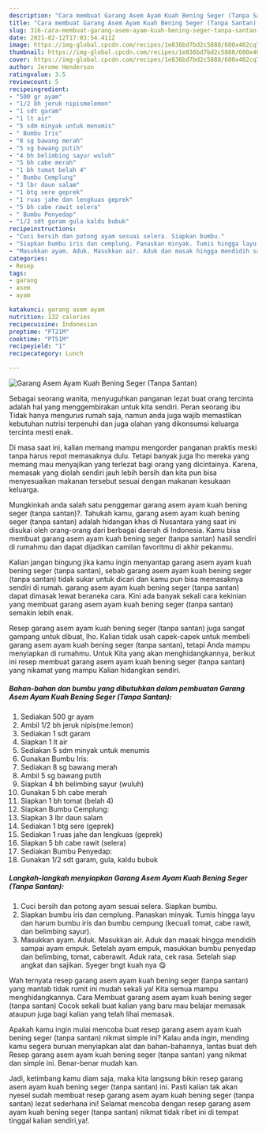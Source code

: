 ```yaml
---
description: "Cara membuat Garang Asem Ayam Kuah Bening Seger (Tanpa Santan) Sederhana dan Mudah Dibuat"
title: "Cara membuat Garang Asem Ayam Kuah Bening Seger (Tanpa Santan) Sederhana dan Mudah Dibuat"
slug: 316-cara-membuat-garang-asem-ayam-kuah-bening-seger-tanpa-santan-sederhana-dan-mudah-dibuat
date: 2021-02-12T17:03:54.411Z
image: https://img-global.cpcdn.com/recipes/1e836bd7bd2c5888/680x482cq70/garang-asem-ayam-kuah-bening-seger-tanpa-santan-foto-resep-utama.jpg
thumbnail: https://img-global.cpcdn.com/recipes/1e836bd7bd2c5888/680x482cq70/garang-asem-ayam-kuah-bening-seger-tanpa-santan-foto-resep-utama.jpg
cover: https://img-global.cpcdn.com/recipes/1e836bd7bd2c5888/680x482cq70/garang-asem-ayam-kuah-bening-seger-tanpa-santan-foto-resep-utama.jpg
author: Jerome Henderson
ratingvalue: 3.5
reviewcount: 5
recipeingredient:
- "500 gr ayam"
- "1/2 bh jeruk nipismelemon"
- "1 sdt garam"
- "1 lt air"
- "5 sdm minyak untuk menumis"
- " Bumbu Iris"
- "8 sg bawang merah"
- "5 sg bawang putih"
- "4 bh belimbing sayur wuluh"
- "5 bh cabe merah"
- "1 bh tomat belah 4"
- " Bumbu Cemplung"
- "3 lbr daun salam"
- "1 btg sere geprek"
- "1 ruas jahe dan lengkuas geprek"
- "5 bh cabe rawit selera"
- " Bumbu Penyedap"
- "1/2 sdt garam gula kaldu bubuk"
recipeinstructions:
- "Cuci bersih dan potong ayam sesuai selera. Siapkan bumbu."
- "Siapkan bumbu iris dan cemplung. Panaskan minyak. Tumis hingga layu dan harum bumbu iris dan bumbu cempung (kecuali tomat, cabe rawit, dan belimbing sayur)."
- "Masukkan ayam. Aduk. Masukkan air. Aduk dan masak hingga mendidih sampai ayam empuk. Setelah ayam empuk, masukkan bumbu penyedap dan belimbing, tomat, caberawit. Aduk rata, cek rasa. Setelah siap angkat dan sajikan. Syeger bngt kuah nya 😋"
categories:
- Resep
tags:
- garang
- asem
- ayam

katakunci: garang asem ayam 
nutrition: 132 calories
recipecuisine: Indonesian
preptime: "PT21M"
cooktime: "PT51M"
recipeyield: "1"
recipecategory: Lunch

---
```



![Garang Asem Ayam Kuah Bening Seger (Tanpa Santan)](https://img-global.cpcdn.com/recipes/1e836bd7bd2c5888/680x482cq70/garang-asem-ayam-kuah-bening-seger-tanpa-santan-foto-resep-utama.jpg)

Sebagai seorang wanita, menyuguhkan panganan lezat buat orang tercinta adalah hal yang menggembirakan untuk kita sendiri. Peran seorang ibu Tidak hanya mengurus rumah saja, namun anda juga wajib memastikan kebutuhan nutrisi terpenuhi dan juga olahan yang dikonsumsi keluarga tercinta mesti enak.

Di masa  saat ini, kalian memang mampu mengorder panganan praktis meski tanpa harus repot memasaknya dulu. Tetapi banyak juga lho mereka yang memang mau menyajikan yang terlezat bagi orang yang dicintainya. Karena, memasak yang diolah sendiri jauh lebih bersih dan kita pun bisa menyesuaikan makanan tersebut sesuai dengan makanan kesukaan keluarga. 



Mungkinkah anda salah satu penggemar garang asem ayam kuah bening seger (tanpa santan)?. Tahukah kamu, garang asem ayam kuah bening seger (tanpa santan) adalah hidangan khas di Nusantara yang saat ini disukai oleh orang-orang dari berbagai daerah di Indonesia. Kamu bisa membuat garang asem ayam kuah bening seger (tanpa santan) hasil sendiri di rumahmu dan dapat dijadikan camilan favoritmu di akhir pekanmu.

Kalian jangan bingung jika kamu ingin menyantap garang asem ayam kuah bening seger (tanpa santan), sebab garang asem ayam kuah bening seger (tanpa santan) tidak sukar untuk dicari dan kamu pun bisa memasaknya sendiri di rumah. garang asem ayam kuah bening seger (tanpa santan) dapat dimasak lewat beraneka cara. Kini ada banyak sekali cara kekinian yang membuat garang asem ayam kuah bening seger (tanpa santan) semakin lebih enak.

Resep garang asem ayam kuah bening seger (tanpa santan) juga sangat gampang untuk dibuat, lho. Kalian tidak usah capek-capek untuk membeli garang asem ayam kuah bening seger (tanpa santan), tetapi Anda mampu menyiapkan di rumahmu. Untuk Kita yang akan menghidangkannya, berikut ini resep membuat garang asem ayam kuah bening seger (tanpa santan) yang nikamat yang mampu Kalian hidangkan sendiri.

<!--inarticleads1-->

##### Bahan-bahan dan bumbu yang dibutuhkan dalam pembuatan Garang Asem Ayam Kuah Bening Seger (Tanpa Santan):

1. Sediakan 500 gr ayam
1. Ambil 1/2 bh jeruk nipis(me:lemon)
1. Sediakan 1 sdt garam
1. Siapkan 1 lt air
1. Sediakan 5 sdm minyak untuk menumis
1. Gunakan  Bumbu Iris:
1. Sediakan 8 sg bawang merah
1. Ambil 5 sg bawang putih
1. Siapkan 4 bh belimbing sayur (wuluh)
1. Gunakan 5 bh cabe merah
1. Siapkan 1 bh tomat (belah 4)
1. Siapkan  Bumbu Cemplung:
1. Siapkan 3 lbr daun salam
1. Sediakan 1 btg sere (geprek)
1. Sediakan 1 ruas jahe dan lengkuas (geprek)
1. Siapkan 5 bh cabe rawit (selera)
1. Sediakan  Bumbu Penyedap:
1. Gunakan 1/2 sdt garam, gula, kaldu bubuk




<!--inarticleads2-->

##### Langkah-langkah menyiapkan Garang Asem Ayam Kuah Bening Seger (Tanpa Santan):

1. Cuci bersih dan potong ayam sesuai selera. Siapkan bumbu.
1. Siapkan bumbu iris dan cemplung. Panaskan minyak. Tumis hingga layu dan harum bumbu iris dan bumbu cempung (kecuali tomat, cabe rawit, dan belimbing sayur).
1. Masukkan ayam. Aduk. Masukkan air. Aduk dan masak hingga mendidih sampai ayam empuk. Setelah ayam empuk, masukkan bumbu penyedap dan belimbing, tomat, caberawit. Aduk rata, cek rasa. Setelah siap angkat dan sajikan. Syeger bngt kuah nya 😋




Wah ternyata resep garang asem ayam kuah bening seger (tanpa santan) yang mantab tidak rumit ini mudah sekali ya! Kita semua mampu menghidangkannya. Cara Membuat garang asem ayam kuah bening seger (tanpa santan) Cocok sekali buat kalian yang baru mau belajar memasak ataupun juga bagi kalian yang telah lihai memasak.

Apakah kamu ingin mulai mencoba buat resep garang asem ayam kuah bening seger (tanpa santan) nikmat simple ini? Kalau anda ingin, mending kamu segera buruan menyiapkan alat dan bahan-bahannya, lantas buat deh Resep garang asem ayam kuah bening seger (tanpa santan) yang nikmat dan simple ini. Benar-benar mudah kan. 

Jadi, ketimbang kamu diam saja, maka kita langsung bikin resep garang asem ayam kuah bening seger (tanpa santan) ini. Pasti kalian tak akan nyesel sudah membuat resep garang asem ayam kuah bening seger (tanpa santan) lezat sederhana ini! Selamat mencoba dengan resep garang asem ayam kuah bening seger (tanpa santan) nikmat tidak ribet ini di tempat tinggal kalian sendiri,ya!.

